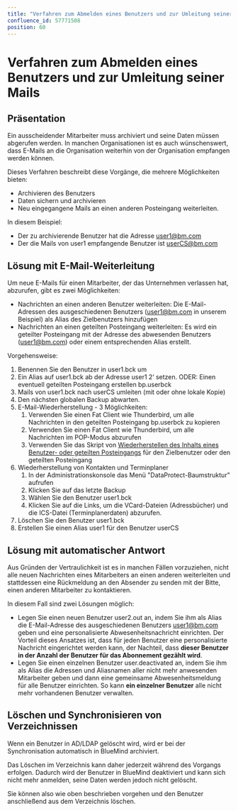 ```yaml
---
title: "Verfahren zum Abmelden eines Benutzers und zur Umleitung seiner Mails"
confluence_id: 57771508
position: 60
---
```

# Verfahren zum Abmelden eines Benutzers und zur Umleitung seiner Mails


## Präsentation

Ein ausscheidender Mitarbeiter muss archiviert und seine Daten müssen abgerufen werden. In manchen Organisationen ist es auch wünschenswert, dass E-Mails an die Organisation weiterhin von der Organisation empfangen werden können.

Dieses Verfahren beschreibt diese Vorgänge, die mehrere Möglichkeiten bieten:

- Archivieren des Benutzers
- Daten sichern und archivieren
- Neu eingegangene Mails an einen anderen Posteingang weiterleiten.


In diesem Beispiel:

- Der zu archivierende Benutzer hat die Adresse [user1@bm.com](mailto:user1@bm.com)
- Der die Mails von user1 empfangende Benutzer ist [userCS@bm.com ](mailto:userCS@bm.com)


## Lösung mit E-Mail-Weiterleitung

Um neue E-Mails für einen Mitarbeiter, der das Unternehmen verlassen hat, abzurufen, gibt es zwei Möglichkeiten:

- Nachrichten an einen anderen Benutzer weiterleiten: Die E-Mail-Adressen des ausgeschiedenen Benutzers ([user1@bm.com](mailto:user1@bm.com) in unserem Beispiel) als Alias des Zielbenutzers hinzufügen
- Nachrichten an einen geteilten Posteingang weiterleiten: Es wird ein geteilter Posteingang mit der Adresse des abwesenden Benutzers (user1@bm.com) oder einem entsprechenden Alias erstellt.


Vorgehensweise:

1. Benennen Sie den Benutzer in user1.bck um
2. Ein Alias auf user1.bck ab der Adresse user1 2‘ setzen. ODER: Einen eventuell geteilten Posteingang erstellen bp.userbck
3. Mails von user1.bck nach userCS umleiten (mit oder ohne lokale Kopie)
4. Den nächsten globalen Backup abwarten.
5. E-Mail-Wiederherstellung - 3 Möglichkeiten:
    1. Verwenden Sie einen Fat Client wie Thunderbird, um alle Nachrichten in den geteilten Posteingang bp.userbck zu kopieren
    2. Verwenden Sie einen Fat Client wie Thunderbird, um alle Nachrichten im POP-Modus abzurufen
    3. Verwenden Sie das Skript von [Wiederherstellen des Inhalts eines Benutzer- oder geteilten Posteingangs](/Base_de_connaissance/Restauration_du_contenu_d_une_boîte_utilisateur_ou_partagée/) für den Zielbenutzer oder den geteilten Posteingang
6. Wiederherstellung von Kontakten und Terminplaner
    1. In der Administrationskonsole das Menü "DataProtect-Baumstruktur" aufrufen
    2. Klicken Sie auf das letzte Backup
    3. Wählen Sie den Benutzer user1.bck
    4. Klicken Sie auf die Links, um die VCard-Dateien (Adressbücher) und die ICS-Datei (Terminplanerdaten) abzurufen.
7. Löschen Sie den Benutzer user1.bck
8. Erstellen Sie einen Alias user1 für den Benutzer userCS


## Lösung mit automatischer Antwort

Aus Gründen der Vertraulichkeit ist es in manchen Fällen vorzuziehen, nicht alle neuen Nachrichten eines Mitarbeiters an einen anderen weiterleiten und stattdessen eine Rückmeldung an den Absender zu senden mit der Bitte, einen anderen Mitarbeiter zu kontaktieren.

In diesem Fall sind zwei Lösungen möglich:

- Legen Sie einen neuen Benutzer user2.out an, indem Sie ihm als Alias die E-Mail-Adresse des ausgeschiedenen Benutzers user1@bm.com geben und eine personalisierte Abwesenheitsnachricht einrichten. Der Vorteil dieses Ansatzes ist, dass für jeden Benutzer eine personalisierte Nachricht eingerichtet werden kann, der Nachteil, dass **dieser Benutzer in der Anzahl der Benutzer für das Abonnement gezählt wird**.
- Legen Sie einen einzelnen Benutzer user.deactivated an, indem Sie ihm als Alias die Adressen und Aliasnamen aller nicht mehr anwesenden Mitarbeiter geben und dann eine gemeinsame Abwesenheitsmeldung für alle Benutzer einrichten. So kann **ein einzelner Benutzer** alle nicht mehr vorhandenen Benutzer verwalten.


## Löschen und Synchronisieren von Verzeichnissen

Wenn ein Benutzer in AD/LDAP gelöscht wird, wird er bei der Synchronisation automatisch in BlueMind archiviert.

Das Löschen im Verzeichnis kann daher jederzeit während des Vorgangs erfolgen. Dadurch wird der Benutzer in BlueMind deaktiviert und kann sich nicht mehr anmelden, seine Daten werden jedoch nicht gelöscht.

Sie können also wie oben beschrieben vorgehen und den Benutzer anschließend aus dem Verzeichnis löschen.


